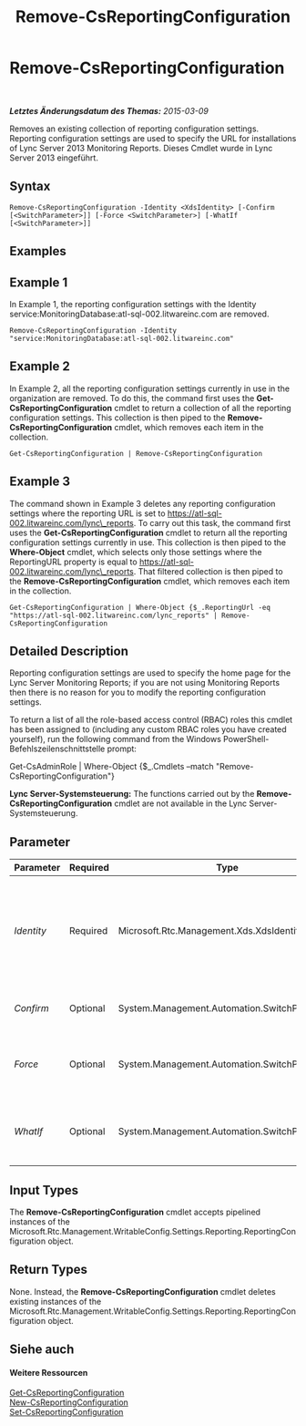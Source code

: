 ﻿---
title: Remove-CsReportingConfiguration
TOCTitle: Remove-CsReportingConfiguration
ms:assetid: 17cc1865-4bd9-4630-9947-2c432d1203b3
ms:mtpsurl: https://technet.microsoft.com/de-de/library/JJ204711(v=OCS.15)
ms:contentKeyID: 49293305
ms.date: 05/19/2016
mtps_version: v=OCS.15
ms.translationtype: HT
---

# Remove-CsReportingConfiguration

 

_**Letztes Änderungsdatum des Themas:** 2015-03-09_

Removes an existing collection of reporting configuration settings. Reporting configuration settings are used to specify the URL for installations of Lync Server 2013 Monitoring Reports. Dieses Cmdlet wurde in Lync Server 2013 eingeführt.

## Syntax

    Remove-CsReportingConfiguration -Identity <XdsIdentity> [-Confirm [<SwitchParameter>]] [-Force <SwitchParameter>] [-WhatIf [<SwitchParameter>]]

## Examples

## Example 1

In Example 1, the reporting configuration settings with the Identity service:MonitoringDatabase:atl-sql-002.litwareinc.com are removed.

    Remove-CsReportingConfiguration -Identity "service:MonitoringDatabase:atl-sql-002.litwareinc.com"

## Example 2

In Example 2, all the reporting configuration settings currently in use in the organization are removed. To do this, the command first uses the **Get-CsReportingConfiguration** cmdlet to return a collection of all the reporting configuration settings. This collection is then piped to the **Remove-CsReportingConfiguration** cmdlet, which removes each item in the collection.

    Get-CsReportingConfiguration | Remove-CsReportingConfiguration

## Example 3

The command shown in Example 3 deletes any reporting configuration settings where the reporting URL is set to https://atl-sql-002.litwareinc.com/lync\_reports. To carry out this task, the command first uses the **Get-CsReportingConfiguration** cmdlet to return all the reporting configuration settings currently in use. This collection is then piped to the **Where-Object** cmdlet, which selects only those settings where the ReportingURL property is equal to https://atl-sql-002.litwareinc.com/lync\_reports. That filtered collection is then piped to the **Remove-CsReportingConfiguration** cmdlet, which removes each item in the collection.

    Get-CsReportingConfiguration | Where-Object {$_.ReportingUrl -eq "https://atl-sql-002.litwareinc.com/lync_reports" | Remove-CsReportingConfiguration

## Detailed Description

Reporting configuration settings are used to specify the home page for the Lync Server Monitoring Reports; if you are not using Monitoring Reports then there is no reason for you to modify the reporting configuration settings.

To return a list of all the role-based access control (RBAC) roles this cmdlet has been assigned to (including any custom RBAC roles you have created yourself), run the following command from the Windows PowerShell-Befehlszeilenschnittstelle prompt:

Get-CsAdminRole | Where-Object {$\_.Cmdlets –match "Remove-CsReportingConfiguration"}

**Lync Server-Systemsteuerung:** The functions carried out by the **Remove-CsReportingConfiguration** cmdlet are not available in the Lync Server-Systemsteuerung.

## Parameter


<table>
<colgroup>
<col style="width: 25%" />
<col style="width: 25%" />
<col style="width: 25%" />
<col style="width: 25%" />
</colgroup>
<thead>
<tr class="header">
<th>Parameter</th>
<th>Required</th>
<th>Type</th>
<th>Description</th>
</tr>
</thead>
<tbody>
<tr class="odd">
<td><p><em>Identity</em></p></td>
<td><p>Required</p></td>
<td><p>Microsoft.Rtc.Management.Xds.XdsIdentity</p></td>
<td><p>Service Identity of the monitoring database whose reporting configuration settings are to be removed. For example:</p>
<p>-Identity &quot;Service:MonitoringDatabase:atl-sql-001.litwareinc.com&quot;</p></td>
</tr>
<tr class="even">
<td><p><em>Confirm</em></p></td>
<td><p>Optional</p></td>
<td><p>System.Management.Automation.SwitchParameter</p></td>
<td><p>Prompts you for confirmation before executing the command.</p></td>
</tr>
<tr class="odd">
<td><p><em>Force</em></p></td>
<td><p>Optional</p></td>
<td><p>System.Management.Automation.SwitchParameter</p></td>
<td><p>Suppresses the display of any non-fatal error message that might occur when running the command.</p></td>
</tr>
<tr class="even">
<td><p><em>WhatIf</em></p></td>
<td><p>Optional</p></td>
<td><p>System.Management.Automation.SwitchParameter</p></td>
<td><p>Describes what would happen if you executed the command without actually executing the command.</p></td>
</tr>
</tbody>
</table>


## Input Types

The **Remove-CsReportingConfiguration** cmdlet accepts pipelined instances of the Microsoft.Rtc.Management.WritableConfig.Settings.Reporting.ReportingConfiguration object.

## Return Types

None. Instead, the **Remove-CsReportingConfiguration** cmdlet deletes existing instances of the Microsoft.Rtc.Management.WritableConfig.Settings.Reporting.ReportingConfiguration object.

## Siehe auch

#### Weitere Ressourcen

[Get-CsReportingConfiguration](get-csreportingconfiguration.md)  
[New-CsReportingConfiguration](new-csreportingconfiguration.md)  
[Set-CsReportingConfiguration](set-csreportingconfiguration.md)

